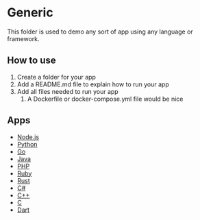 <!-- # Add text to explain this folder is used to demo any sort of app using any language or framework -->

# Generic

This folder is used to demo any sort of app using any language or framework.

## How to use

1. Create a folder for your app
2. Add a README.md file to explain how to run your app
3. Add all files needed to run your app
   1. A Dockerfile or docker-compose.yml file would be nice

## Apps

- [Node.js](./nodejs)
- [Python](./python)
- [Go](./go)
- [Java](./java)
- [PHP](./php)
- [Ruby](./ruby)
- [Rust](./rust)
- [C#](./csharp)
- [C++](./cpp)
- [C](./c)
- [Dart](./dart)